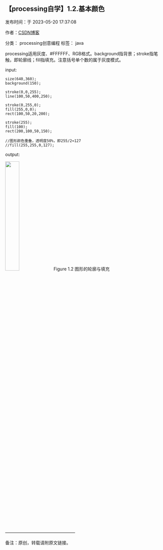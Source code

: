 ## 【processing自学】1.2.基本颜色

发布时间：于 2023-05-20 17:37:08

作者：[CSDN博客](https://blog.csdn.net/liaowang010)

分类： processing创意编程  标签： java

processing适用灰度、#FFFFFF、RGB格式。background指背景；stroke指笔触，即轮廓线；fill指填充。注意括号单个数的属于灰度模式。

input:

```
size(640,360);
background(150);

stroke(0,0,255);
line(100,50,400,250);

stroke(0,255,0);
fill(255,0,0);
rect(100,50,20,200);

stroke(255);
fill(100);
rect(200,100,50,150);

//图形颜色重叠，透明度50%，即255/2≈127
//fill(255,255,0,127);
```

output:

<left>
<img src="https://img-blog.csdnimg.cn/1640deae03f749cb9a6da68c75d0fc61.png" width="30%" height="30%" />
Figure 1.2 图形的轮廓与填充
</left>

————————————————

备注：原创，转载请附原文链接。

